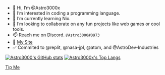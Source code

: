 - 👋 Hi, I’m @Astro3000x
- 👀 I’m interested in coding a programming language.
- 🌱 I’m currently learning Nix.
- 💞️ I’m looking to collaborate on any fun projects like web games or cool tools.
- 📫 Reach me on Discord. ```@Astro3000#0973```
- 🎉 [My Site](https://astro3000.dev)
- ✅ Commited to @replit, @nasa-jpl, @atom, and @AstroDev-Industries

[![Astro3000's GitHub stats](https://github-readme-stats.vercel.app/api?username=astro3000x&theme=radical)](https://github.com/anuraghazra/github-readme-stats)
[![Astro3000x's Top Langs](https://github-readme-stats.vercel.app/api/top-langs/?username=astro3000x&layout=compact)](https://github.com/anuraghazra/github-readme-stats)
<!---
Astro3000x/Astro3000x is a ✨ special ✨ repository because its `README.md` (this file) appears on your GitHub profile.
You can click the Preview link to take a look at your changes.
--->
[Tip Me](https://zink.tips/Will314)
